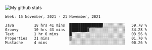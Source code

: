 ![My github stats](https://github-readme-stats.vercel.app/api?username=romvoid95&theme=gruvbox&include_all_commits=true&show_icons=true")

<!--START_SECTION:waka-->
```text
Week: 15 November, 2021 - 21 November, 2021

Java         18 hrs 41 mins  ███████████████░░░░░░░░░░   59.78 % 
Groovy       10 hrs 43 mins  ████████▓░░░░░░░░░░░░░░░░   34.28 % 
Text         1 hr 6 mins     █░░░░░░░░░░░░░░░░░░░░░░░░   03.56 % 
Properties   31 mins         ▒░░░░░░░░░░░░░░░░░░░░░░░░   01.70 % 
Mustache     4 mins          ░░░░░░░░░░░░░░░░░░░░░░░░░   00.26 % 
```
<!--END_SECTION:waka-->
